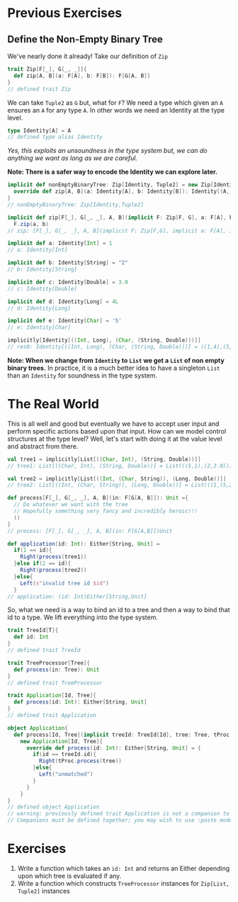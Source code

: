 # Previous Exercises
## Define the Non-Empty Binary Tree
We've nearly done it already! Take our definition of `Zip`
```scala
trait Zip[F[_], G[_, _]]{
  def zip[A, B](a: F[A], b: F[B]): F[G[A, B]]
}
// defined trait Zip
```
We can take `Tuple2` as `G` but, what for `F`? We need a type which given an `A` ensures an `A` for any type `A`. In other words we need an Identity at the type level.
```scala
type Identity[A] = A
// defined type alias Identity
```
*Yes, this exploits an unsoundness in the type system but, we can do anything we want as long as we are careful.*

__Note: There is a safer way to encode the Identity we can explore later.__
```scala
implicit def nonEmptyBinaryTree: Zip[Identity, Tuple2] = new Zip[Identity, Tuple2]{
  override def zip[A, B](a: Identity[A], b: Identity[B]): Identity[(A, B)] = (a, b)
}
// nonEmptyBinaryTree: Zip[Identity,Tuple2]

implicit def zip[F[_], G[_, _], A, B](implicit F: Zip[F, G], a: F[A], b: F[B]): F[G[A, B]] =
  F.zip(a, b)
// zip: [F[_], G[_, _], A, B](implicit F: Zip[F,G], implicit a: F[A], implicit b: F[B])F[G[A,B]]

implicit def a: Identity[Int] = 1
// a: Identity[Int]

implicit def b: Identity[String] = "2"
// b: Identity[String]

implicit def c: Identity[Double] = 3.0
// c: Identity[Double]

implicit def d: Identity[Long] = 4L
// d: Identity[Long]

implicit def e: Identity[Char] = '5'
// e: Identity[Char]

implicitly[Identity[((Int, Long), (Char, (String, Double)))]]
// res0: Identity[((Int, Long), (Char, (String, Double)))] = ((1,4),(5,(2,3.0)))
```
__Note: When we change from `Identity` to `List` we get a `List` of non empty binary trees.__ In practice, it is a much better idea to have a singleton `List` than an `Identity` for soundness in the type system.



# The Real World
This is all well and good but eventually we have to accept user input and perform specific actions based upon that input. How can we model control structures at the type level? Well, let's start with doing it at the value level and abstract from there.
```scala
val tree1 = implicitly[List[((Char, Int), (String, Double))]]
// tree1: List[((Char, Int), (String, Double))] = List(((5,1),(2,3.0)))

val tree2 = implicitly[List[((Int, (Char, String)), (Long, Double))]]
// tree2: List[((Int, (Char, String)), (Long, Double))] = List(((1,(5,2)),(4,3.0)))

def process[F[_], G[_, _], A, B](in: F[G[A, B]]): Unit ={
  // Do whatever we want with the tree
  // Hopefully something very fancy and incredibly heroic!!!
  ()
}
// process: [F[_], G[_, _], A, B](in: F[G[A,B]])Unit

def application(id: Int): Either[String, Unit] =
  if(1 == id){
    Right(process(tree1))
  }else if(2 == id){
    Right(process(tree2))
  }else{
    Left(s"invalid tree id $id")
  }
// application: (id: Int)Either[String,Unit]
```
So, what we need is a way to bind an id to a tree and then a way to bind that id to a type. We lift everything into the type system.
```scala
trait TreeId[T]{
  def id: Int
}
// defined trait TreeId

trait TreeProcessor[Tree]{
  def process(in: Tree): Unit
}
// defined trait TreeProcessor

trait Application[Id, Tree]{
  def process(id: Int): Either[String, Unit]
}
// defined trait Application

object Application{
  def process[Id, Tree](implicit treeId: TreeId[Id], tree: Tree, tProc: TreeProcessor[Tree]): Application[Id, Tree] =
    new Application[Id, Tree]{
      override def process(id: Int): Either[String, Unit] = {
        if(id == treeId.id){
          Right(tProc.process(tree))
        }else{
          Left("unmatched")
        }
      }
    }
}
// defined object Application
// warning: previously defined trait Application is not a companion to object Application.
// Companions must be defined together; you may wish to use :paste mode for this.
```

# Exercises
1. Write a function which takes an `id: Int` and returns an Either depending upon which tree is evaluated if any.
2. Write a function which constructs `TreeProcessor` instances for `Zip[List, Tuple2]` instances
